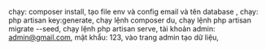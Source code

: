 chạy: composer install, 
tạo file env và config email và tên database , 
chạy: php artisan key:generate, 
chạy lệnh composer du, 
chạy lệnh php artisan migrate --seed, 
chạy lệnh php artisan serve, 
tài khoản admin: admin@gmail.com, 
mật khẩu: 123, 
vào trang admin tạo dữ liệu, 